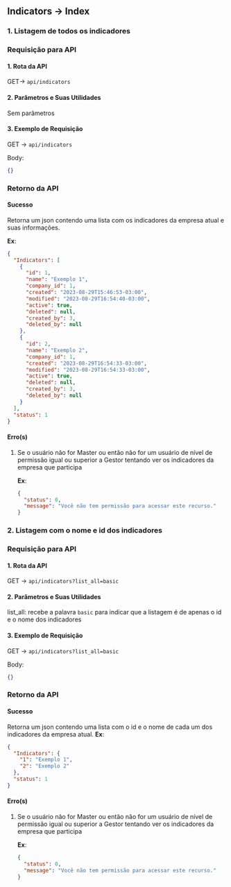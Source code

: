 ## Indicators -> Index

### 1. Listagem de todos os indicadores

### Requisição para API

#### 1. Rota da API

GET-> `api/indicators`

#### 2. Parâmetros e Suas Utilidades

Sem parâmetros

#### 3. Exemplo de Requisição

GET -> `api/indicators`

Body:

```json
{}
```

### Retorno da API

#### Sucesso

Retorna um json contendo uma lista com os indicadores da empresa atual e suas informações.

**Ex**:

```json
{
  "Indicators": [
    {
      "id": 1,
      "name": "Exemplo 1",
      "company_id": 1,
      "created": "2023-08-29T15:46:53-03:00",
      "modified": "2023-08-29T16:54:40-03:00",
      "active": true,
      "deleted": null,
      "created_by": 3,
      "deleted_by": null
    },
    {
      "id": 2,
      "name": "Exemplo 2",
      "company_id": 1,
      "created": "2023-08-29T16:54:33-03:00",
      "modified": "2023-08-29T16:54:33-03:00",
      "active": true,
      "deleted": null,
      "created_by": 3,
      "deleted_by": null
    }
  ],
  "status": 1
}
```

#### Erro(s)

1.  Se o usuário não for Master ou então não for um usuário de nível de permissão igual ou superior a Gestor tentando ver os indicadores da empresa que participa

    **Ex**:

    ```json
    {
      "status": 0,
      "message": "Você não tem permissão para acessar este recurso."
    }
    ```

### 2. Listagem com o nome e id dos indicadores

### Requisição para API

#### 1. Rota da API

GET -> `api/indicators?list_all=basic`

#### 2. Parâmetros e Suas Utilidades

list_all: recebe a palavra `basic` para indicar que a listagem é de apenas o id e o nome dos indicadores

#### 3. Exemplo de Requisição

GET -> `api/indicators?list_all=basic`

Body:

```json
{}
```

### Retorno da API

#### Sucesso

Retorna um json contendo uma lista com o id e o nome de cada um dos indicadores da empresa atual.
**Ex**:

```json
{
  "Indicators": {
    "1": "Exemplo 1",
    "2": "Exemplo 2"
  },
  "status": 1
}
```

#### Erro(s)

1.  Se o usuário não for Master ou então não for um usuário de nível de permissão igual ou superior a Gestor tentando ver os indicadores da empresa que participa

    **Ex**:

    ```json
    {
      "status": 0,
      "message": "Você não tem permissão para acessar este recurso."
    }
    ```
